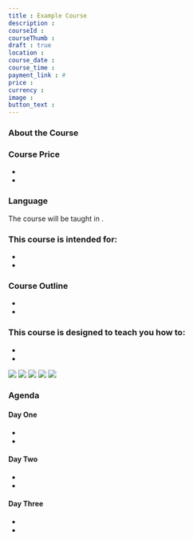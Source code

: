 ```yaml
---
title : Example Course 
description :
courseId : 
courseThumb : 
draft : true
location : 
course_date : 
course_time : 
payment_link : #
price : 
currency : 
image : 
button_text : 
---
```


### About the Course

### Course Price 

* 
* 

### Language

The course will be taught in .

### This course is intended for:

- 
- 

### Course Outline

- 
- 

### This course is designed to teach you how to:

- 
- 

![](src#right)
![](src#left)
![](src#floatright)
![](src#floatleft)
![](src#center)

### Agenda

#### Day One

- 
- 

#### Day Two

- 
- 

#### Day Three

- 
- 